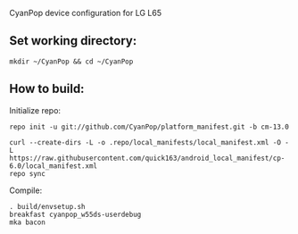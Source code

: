 CyanPop device configuration for LG L65

Set working directory:
-------------

    mkdir ~/CyanPop && cd ~/CyanPop

How to build:
-------------

Initialize repo:

    repo init -u git://github.com/CyanPop/platform_manifest.git -b cm-13.0

    curl --create-dirs -L -o .repo/local_manifests/local_manifest.xml -O -L https://raw.githubusercontent.com/quick163/android_local_manifest/cp-6.0/local_manifest.xml
    repo sync

Compile:

    . build/envsetup.sh
    breakfast cyanpop_w55ds-userdebug
    mka bacon
